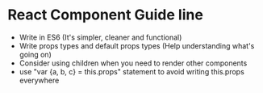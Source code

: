 # React Component Guide line

- Write in ES6 (It's simpler, cleaner and functional)
- Write props types and default props types (Help understanding what's going on)
- Consider using children when you need to render other components
- use "var {a, b, c} = this.props" statement to avoid writing this.props everywhere